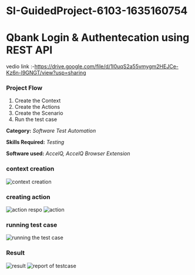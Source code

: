 # SI-GuidedProject-6103-1635160754 
# Qbank Login & Authentecation using REST API

vedio link :-https://drive.google.com/file/d/1l0uqS2a55vmygm2HEJCe-Kz6n-l9GNGT/view?usp=sharing


### Project Flow

1. Create the Context
2. Create the Actions 
3. Create the Scenario 
4. Run the test case

**Category:** _Software Test Automation_

**Skills Required:** _Testing_

**Software used:** _AccelQ,_ _AccelQ Browser Extension_

### context creation
![context creation](https://user-images.githubusercontent.com/55972415/141535279-85690ff0-3fc4-48ca-9044-00a45f5e8fdd.png)
### creating action
![action respo](https://user-images.githubusercontent.com/55972415/141535317-496e5474-8609-4894-bbd2-edec2b7a2db1.png)
![action](https://user-images.githubusercontent.com/55972415/141535303-21140eb0-7118-41a0-b7ed-808bd66ce128.png)

### running test case
![running the test case](https://user-images.githubusercontent.com/55972415/141535347-89b687f1-202f-4f03-901d-73b034573cfd.png)
### Result
![result](https://user-images.githubusercontent.com/55972415/141535364-a754e6c8-3e5d-4e2e-b05a-bb61b435bcac.png)
![report of testcase](https://user-images.githubusercontent.com/55972415/141535369-4567b4e1-1c4e-4f01-ad1d-271bbfe805c8.png)


